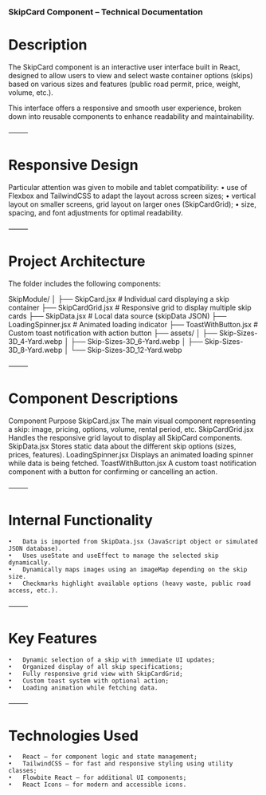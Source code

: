 

### SkipCard Component – Technical Documentation

# Description

The SkipCard component is an interactive user interface built in React, designed to allow users to view and select waste container options (skips) based on various sizes and features (public road permit, price, weight, volume, etc.).

This interface offers a responsive and smooth user experience, broken down into reusable components to enhance readability and maintainability.

⸻

# Responsive Design

Particular attention was given to mobile and tablet compatibility:
	•	use of Flexbox and TailwindCSS to adapt the layout across screen sizes;
	•	vertical layout on smaller screens, grid layout on larger ones (SkipCardGrid);
	•	size, spacing, and font adjustments for optimal readability.

⸻

# Project Architecture

The folder includes the following components:

SkipModule/
│
├── SkipCard.jsx          # Individual card displaying a skip container
├── SkipCardGrid.jsx      # Responsive grid to display multiple skip cards
├── SkipData.jsx          # Local data source (skipData JSON)
├── LoadingSpinner.jsx    # Animated loading indicator
├── ToastWithButton.jsx   # Custom toast notification with action button
├── assets/
│   ├── Skip-Sizes-3D_4-Yard.webp
│   ├── Skip-Sizes-3D_6-Yard.webp
│   ├── Skip-Sizes-3D_8-Yard.webp
│   └── Skip-Sizes-3D_12-Yard.webp


⸻

# Component Descriptions

Component	Purpose
SkipCard.jsx	The main visual component representing a skip: image, pricing, options, volume, rental period, etc.
SkipCardGrid.jsx	Handles the responsive grid layout to display all SkipCard components.
SkipData.jsx	Stores static data about the different skip options (sizes, prices, features).
LoadingSpinner.jsx	Displays an animated loading spinner while data is being fetched.
ToastWithButton.jsx	A custom toast notification component with a button for confirming or cancelling an action.


⸻

# Internal Functionality
	•	Data is imported from SkipData.jsx (JavaScript object or simulated JSON database).
	•	Uses useState and useEffect to manage the selected skip dynamically.
	•	Dynamically maps images using an imageMap depending on the skip size.
	•	Checkmarks highlight available options (heavy waste, public road access, etc.).

⸻

# Key Features
	•	Dynamic selection of a skip with immediate UI updates;
	•	Organized display of all skip specifications;
	•	Fully responsive grid view with SkipCardGrid;
	•	Custom toast system with optional action;
	•	Loading animation while fetching data.

⸻

# Technologies Used
	•	React – for component logic and state management;
	•	TailwindCSS – for fast and responsive styling using utility classes;
	•	Flowbite React – for additional UI components;
	•	React Icons – for modern and accessible icons.

